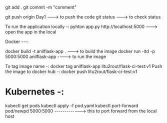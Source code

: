 git add . 
git commit -m "comment"

git push origin Day1 ---> to push the code 
git status  ---> to check status 


To run the application locally -: 
pyhton app.py 
http://localhost:5000 ---> open the app in the local 

Docker ---: 

docker build -t anilflask-app . ---> to build the image 
docker run -itd -p 5000:5000 anilflask-app ----> to run the image 

To tag image name -: 
docker tag anilflask-app litu2rout/flask-ci-test:v1
Push the image to docker hub -: 
docker push litu2rout/flask-ci-test:v1


Kubernetes -: 
======================
kubectl get pods 
kubectl apply -f pod.yaml 
kubectl port-forward pod/newpd 5000:5000 -------------> this to port forward from the local host 
